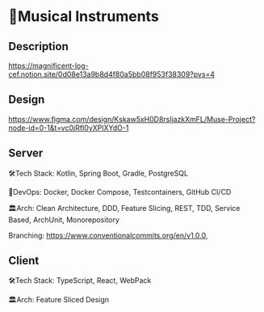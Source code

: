 # 🎸Musical Instruments

## Description

https://magnificent-log-cef.notion.site/0d08e13a9b8d4f80a5bb08f953f38309?pvs=4

## Design

https://www.figma.com/design/Kskaw5xH0D8rsljazkXmFL/Muse-Project?node-id=0-1&t=vc0jRfI0yXPlXYdO-1

## Server

🛠Tech Stack: Kotlin, Spring Boot, Gradle, PostgreSQL

🔄DevOps: Docker, Docker Compose, Testcontainers, GitHub CI/CD

🏛️Arch: Clean Architecture, DDD, Feature Slicing, REST, TDD, Service Based, ArchUnit, Monorepository

Branching: https://www.conventionalcommits.org/en/v1.0.0, 

## Client

🛠Tech Stack: TypeScript, React, WebPack

🏛️Arch: Feature Sliced Design
